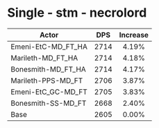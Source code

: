 # Single - stm - necrolord
| Actor | DPS | Increase |
|---|:---:|:---:|
|Emeni-EtC-MD_FT_HA|2714|4.19%|
|Marileth-MD_FT_HA|2714|4.18%|
|Bonesmith-MD_FT_HA|2714|4.17%|
|Marileth-PPS-MD_FT|2706|3.87%|
|Emeni-EtC_GC-MD_FT|2705|3.83%|
|Bonesmith-SS-MD_FT|2668|2.40%|
|Base|2605|0.00%|
